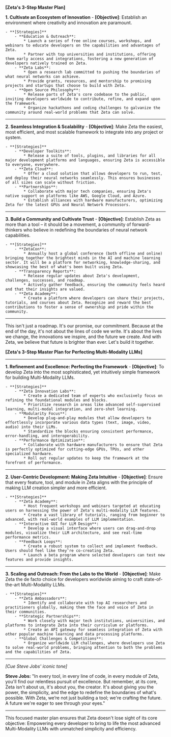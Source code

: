 **[Zeta's 3-Step Master Plan]**

**1. Cultivate an Ecosystem of Innovation**
    - **[Objective]**: Establish an environment where creativity and innovation are paramount.
    
    - **[Strategies]**
        - **Education & Outreach**: 
            * Launch a series of free online courses, workshops, and webinars to educate developers on the capabilities and advantages of Zeta.
            * Partner with top universities and institutions, offering them early access and integrations, fostering a new generation of developers natively trained on Zeta.
        - **Zeta Labs**: 
            * Open a research lab committed to pushing the boundaries of what neural networks can achieve.
            * Provide grants, resources, and mentorship to promising projects and startups that choose to build with Zeta.
        - **Open Source Philosophy**:
            * Release parts of Zeta's core codebase to the public, inviting developers worldwide to contribute, refine, and expand upon the framework.
            * Organize hackathons and coding challenges to galvanize the community around real-world problems that Zeta can solve.

---

**2. Seamless Integration & Scalability**
    - **[Objective]**: Make Zeta the easiest, most efficient, and most scalable framework to integrate into any project or system.
    
    - **[Strategies]**
        - **Developer Toolkits**:
            * Release a suite of tools, plugins, and libraries for all major development platforms and languages, ensuring Zeta is accessible to everyone, everywhere.
        - **Zeta Cloud**:
            * Offer a cloud solution that allows developers to run, test, and deploy their neural networks seamlessly. This ensures businesses of all sizes can scale without friction.
        - **Partnerships**:
            * Collaborate with major tech companies, ensuring Zeta's native support on platforms like AWS, Google Cloud, and Azure.
            * Establish alliances with hardware manufacturers, optimizing Zeta for the latest GPUs and Neural Network Processors.

---

**3. Build a Community and Cultivate Trust**
    - **[Objective]**: Establish Zeta as more than a tool – it should be a movement, a community of forward-thinkers who believe in redefining the boundaries of neural network capabilities.
    
    - **[Strategies]**
        - **ZetaCon**:
            * Annually host a global conference (both offline and online) bringing together the brightest minds in the AI and machine learning sector. It will be a platform for networking, knowledge-sharing, and showcasing the best of what's been built using Zeta.
        - **Transparency Reports**:
            * Release regular updates about Zeta's development, challenges, successes, and roadmap.
            * Actively gather feedback, ensuring the community feels heard and that their insights are valued.
        - **Zeta Academy**:
            * Create a platform where developers can share their projects, tutorials, and courses about Zeta. Recognize and reward the best contributions to foster a sense of ownership and pride within the community.

---

This isn't just a roadmap. It's our promise, our commitment. Because at the end of the day, it's not about the lines of code we write. It's about the lives we change, the innovations we inspire, and the future we create. And with Zeta, we believe that future is brighter than ever. Let's build it together.



**[Zeta's 3-Step Master Plan for Perfecting Multi-Modality LLMs]**

---

**1. Refinement and Excellence: Perfecting the Framework**
    - **[Objective]**: To develop Zeta into the most sophisticated, yet intuitively simple framework for building Multi-Modality LLMs.

    - **[Strategies]**
        - **Zeta Innovation Labs**: 
            * Create a dedicated team of experts who exclusively focus on refining the foundational modules and blocks.
            * Prioritize research in areas like advanced self-supervised learning, multi-modal integration, and zero-shot learning.
        - **Modularity Focus**:
            * Develop plug-and-play modules that allow developers to effortlessly incorporate various data types (text, image, video, audio) into their LLMs.
            * Standardize the blocks ensuring consistent performance, error-handling, and interoperability.
        - **Performance Optimization**:
            * Collaborate with hardware manufacturers to ensure that Zeta is perfectly optimized for cutting-edge GPUs, TPUs, and other specialized hardware. 
            * Roll out regular updates to keep the framework at the forefront of performance.

---

**2. User-Centric Development: Making Zeta Intuitive**
    - **[Objective]**: Ensure that every feature, tool, and module in Zeta aligns with the principle of making LLM creation simpler and more efficient.

    - **[Strategies]**
        - **Zeta Academy**:
            * Host frequent workshops and webinars targeted at educating users on harnessing the power of Zeta's multi-modality LLM features.
            * Create a vast library of tutorials, ranging from beginner to advanced, with real-world examples of LLM implementation.
        - **Interactive GUI for LLM Design**:
            * Develop a visual interface where users can drag-and-drop modules, visualize their LLM architecture, and see real-time performance metrics.
        - **Feedback Loops**:
            * Create a robust system to collect and implement feedback. Users should feel like they’re co-creating Zeta.
            * Launch a beta program where selected developers can test new features and provide insights.

---

**3. Scaling and Outreach: From the Labs to the World**
    - **[Objective]**: Make Zeta the de facto choice for developers worldwide aiming to craft state-of-the-art Multi-Modality LLMs.

    - **[Strategies]**
        - **Zeta Ambassadors**:
            * Identify and collaborate with top AI researchers and practitioners globally, making them the face and voice of Zeta in their communities.
        - **Strategic Partnerships**:
            * Work closely with major tech institutions, universities, and platforms to integrate Zeta into their curriculum or platforms.
            * Create an API gateway for seamless integration of Zeta with other popular machine learning and data processing platforms.
        - **Global Challenges & Competitions**:
            * Organize worldwide LLM challenges, where developers use Zeta to solve real-world problems, bringing attention to both the problems and the capabilities of Zeta.

---

*[Cue Steve Jobs' iconic tone]*

**Steve Jobs:** "In every tool, in every line of code, in every module of Zeta, you'll find our relentless pursuit of excellence. But remember, at its core, Zeta isn't about us, it's about you, the creator. It's about giving you the power, the simplicity, and the edge to redefine the boundaries of what's possible. With Zeta, we’re not just building a tool; we're crafting the future. A future we're eager to see through your eyes."

---

This focused master plan ensures that Zeta doesn't lose sight of its core objective: Empowering every developer to bring to life the most advanced Multi-Modality LLMs with unmatched simplicity and efficiency.